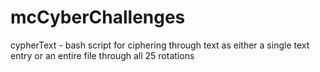 # mcCyberChallenges

cypherText - bash script for ciphering through text as either a single text entry or an entire file through all 25 rotations
